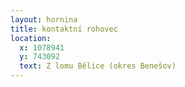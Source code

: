 ```yaml
---
layout: hornina
title: kontaktní rohovec
location:
  x: 1078941
  y: 743092
  text: Z lomu Bělice (okres Benešov)
---
```



